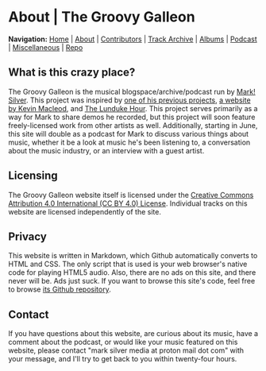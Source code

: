 # About | The Groovy Galleon

**Navigation:** [Home](index) \| [About](about) \| [Contributors](members) \| [Track Archive](tunes) \| [Albums](albums) \| [Podcast](podcast) \| [Miscellaneous](misc) \| [Repo](https://github.com/MarkSilverMedia/groovygalleon)

## What is this crazy place?

The Groovy Galleon is the musical blogspace/archive/podcast run by [Mark! Silver](https://marksilvermedia.github.io). This project was inspired by [one of his previous projects](http://emawm.tk), [a website by Kevin Macleod](http://freepd.com/), and [The Lunduke Hour](https://www.youtube.com/playlist?list=PLgkr4-AWobWFUEG70HQa-IRls2NGMhtp4). This project serves primarily as a way for Mark to share demos he recorded, but this project will soon feature freely-licensed work from other artists as well. Additionally, starting in June, this site will double as a podcast for Mark to discuss various things about music, whether it be a look at music he's been listening to, a conversation about the music industry, or an interview with a guest artist.

## Licensing

The Groovy Galleon website itself is licensed under the [Creative Commons Attribution 4.0 International (CC BY 4.0) License](https://creativecommons.org/licenses/by/4.0/). Individual tracks on this website are licensed independently of the site.

## Privacy

This website is written in Markdown, which Github automatically converts to HTML and CSS. The only script that is used is your web browser's native code for playing HTML5 audio. Also, there are no ads on this site, and there never will be. Ads just suck. If you want to browse this site's code, feel free to browse [its Github repository](https://github.com/MarkSilverMedia/groovygalleon).

## Contact

If you have questions about this website, are curious about its music, have a comment about the podcast, or would like your music featured on this website, please contact "mark silver media at proton mail dot com" with your message, and I'll try to get back to you within twenty-four hours.
